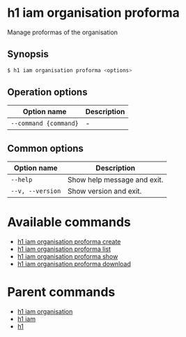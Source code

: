 
# h1 iam organisation proforma

Manage proformas of the organisation

## Synopsis

```bash
$ h1 iam organisation proforma <options>
```

## Operation options

| Option name               | Description |
| ------------------------- | ----------- |
| ```--command {command}``` | -           |

## Common options

| Option name          | Description                 |
| -------------------- | --------------------------- |
| ```--help```         | Show help message and exit. |
| ```--v, --version``` | Show version and exit.      |

# Available commands

* [h1 iam organisation proforma create](./create/README.md)
* [h1 iam organisation proforma list](./list/README.md)
* [h1 iam organisation proforma show](./show/README.md)
* [h1 iam organisation proforma download](./download/README.md)

# Parent commands

* [h1 iam organisation](./../README.md)
* [h1 iam](./../../README.md)
* [h1](./../../../README.md)
